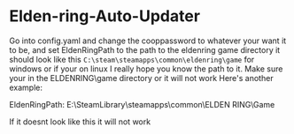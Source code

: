 # Elden-ring-Auto-Updater

Go into config.yaml and change the cooppassword to whatever your want it to be, and set EldenRingPath to the path to the eldenring game directory it should look like this
`C:\steam\steamapps\common\eldenring\game` for windows or if your on linux I really hope you know the path to it.
Make sure your in the ELDENRING\game directory or it will not work
Here's another example:

  EldenRingPath: E:\SteamLibrary\steamapps\common\ELDEN RING\Game

If it doesnt look like this it will not work
